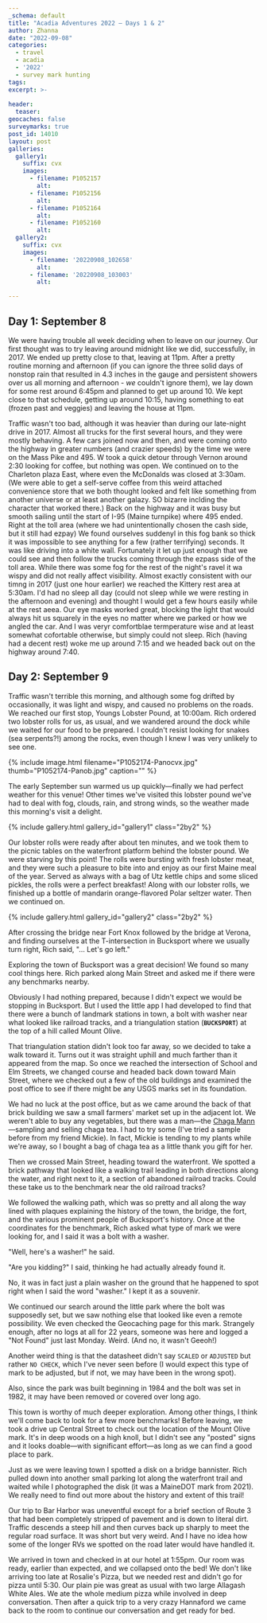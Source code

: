 ```yaml
---
_schema: default
title: "Acadia Adventures 2022 – Days 1 & 2"
author: Zhanna
date: "2022-09-08"
categories: 
  - travel
  - acadia
  - '2022'
  - survey mark hunting
tags:
excerpt: >-
  
header:
  teaser:
geocaches: false
surveymarks: true
post_id: 14010
layout: post
galleries:
  gallery1:
    suffix: cvx
    images:
      - filename: P1052157
        alt:
      - filename: P1052156
        alt:
      - filename: P1052164
        alt:
      - filename: P1052160
        alt: 
  gallery2:
    suffix: cvx
    images:
      - filename: '20220908_102658'
        alt:
      - filename: '20220908_103003'
        alt:

---
```


## Day 1: September 8

We were having trouble all week deciding when to leave on our journey. Our first thought was to try leaving around midnight like we did, successfully, in 2017. We ended up pretty close to that, leaving at 11pm. After a pretty routine morning and afternoon (if you can ignore the three solid days of nonstop rain that resulted in 4.3 inches in the gauge and persistent showers over us all morning and afternoon - *we* couldn't ignore them), we lay down for some rest around 6:45pm and planned to get up around 10. We kept close to that schedule, getting up around 10:15, having something to eat (frozen past and veggies) and leaving the house at 11pm. 

Traffic wasn't too bad, although it was heavier than during our late-night drive in 2017. Almost all trucks for the first several hours, and they were mostly behaving. A few cars joined now and then, and were coming onto the highway in greater numbers (and crazier speeds) by the time we were on the Mass Pike and 495. W took a quick detour through Vernon around 2:30 looking for coffee, but nothing was open. We continued on to the Charleton plaza East, where even the McDonalds was closed at 3:30am. (We were able to get a self-serve coffee from this weird attached convenience store that we both thought looked and felt like something from another universe or at least another galazy. SO bizarre inclding the character that worked there.) Back on the highway and it was busy but smooth sailing until the start of I-95 (Maine turnpike) where 495 ended. Right at the toll area (where we had unintentionally chosen the cash side, but it still had ezpay) We found ourselves suddenyl in this fog bank so thick it was impossible to see anything for a few (rather terrifying) seconds. It was like driving into a white wall. Fortunately it let up just enough that we could see and then follow the trucks coming through the ezpass side of the toll area. While there was some fog for the rest of the night's ravel it wa wispy and did not really affect visibility. Almost exactly consistent with our timng in 2017 (just one hour earlier) we reached the Kittery rest area at 5:30am. I'd had no sleep all day (could not sleep while we were resting in the afternoon and evening) and thought I would get a few hours easily while at the rest aeea. Our eye masks worked great, blocking the light that would always hit us squarely in the eyes no matter where we parked or how we angled the car. And I was veryr comfortblae termperature wise and at least somewhat cofortable otherwise, but simply could not sleep. Rich (having had a decent rest) woke me up around 7:15 and we headed back out on the highway around 7:40. 

## Day 2: September 9

Traffic wasn't terrible this morning, and although some fog drifted by occasionally, it was light and wispy, and caused no problems on the roads. We reached our first stop, Youngs Lobster Pound, at 10:00am. Rich ordered two lobster rolls for us, as usual, and we wandered around the dock while we waited for our food to be prepared. I couldn't resist looking for snakes (sea serpents?!) among the rocks, even though I knew I was very unlikely to see one.

{% include image.html filename="P1052174-Panocvx.jpg" thumb="P1052174-Panob.jpg" caption="" %}

The early September sun warmed us up quickly—finally we had perfect weather for this venue! Other times we've visited this lobster pound we've had to deal with fog, clouds, rain, and strong winds, so the weather made this morning's visit a delight.

{% include gallery.html gallery_id="gallery1" class="2by2" %}

Our lobster rolls were ready after about ten minutes, and we took them to the picnic tables on the waterfront platform behind the lobster pound. We were starving by this point! The rolls were bursting with fresh lobster meat, and they were such a pleasure to bite into and enjoy as our first Maine meal of the year.  Served as always with a bag of Utz kettle chips and some sliced pickles, the rolls were a perfect breakfast! Along with our lobster rolls, we finished up a bottle of mandarin orange-flavored Polar seltzer water. Then we continued on.

{% include gallery.html gallery_id="gallery2" class="2by2" %}

After crossing the bridge near Fort Knox followed by the bridge at Verona, and finding ourselves at the T-intersection in Bucksport where we usually turn right, Rich said, "... Let's go left." 

Exploring the town of Bucksport was a great decision! We found so many cool things here. Rich parked along Main Street and asked me if there were any benchmarks nearby. 

Obviously I had nothing prepared, because I didn't expect we would be stopping in Bucksport. But I used the little app I had developed to find that there were a bunch of landmark stations in town, a bolt with washer near what looked like railroad tracks, and a triangulation station (**`BUCKSPORT`**) at the top of a hill called Mount Olive. 

That triangulation station didn't look too far away, so we decided to take a walk toward it. Turns out it was straight uphill and much farther than it appeared from the map. So once we reached the intersection of School and Elm Streets, we changed course and headed back down toward Main Street, where we checked out a few of the old buildings and examined the post office to see if there might be any USGS marks set in its foundation. 

We had no luck at the post office, but as we came around the back of that brick building we saw a small farmers' market set up in the adjacent lot. We weren't able to buy any vegetables, but there was a man—the [Chaga Mann](https://www.chagamann.com/)—sampling and selling chaga tea. I had to try some (I've tried a sample before from my friend Mickie). In fact, Mickie is tending to my plants while we're away, so I bought a bag of chaga tea as a little thank you gift for her.

Then we crossed Main Street, heading toward the waterfront. We spotted a brick pathway that looked like a walking trail leading in both directions along the water, and right next to it, a section of abandoned railroad tracks. Could these take us to the benchmark near the old railroad tracks? 

We followed the walking path, which was so pretty and all along the way lined with plaques explaining the history of the town, the bridge, the fort, and the various prominent people of Bucksport's history. Once at the coordinates for the benchmark, Rich asked what type of mark we were looking for, and I said it was a bolt with a washer. 

"Well, here's a washer!" he said. 

"Are you kidding?" I said, thinking he had actually already found it. 

No, it was in fact just a plain washer on the ground that he happened to spot right when I said the word "washer." I kept it as a souvenir.

We continued our search around the little park where the bolt was supposedly set, but we saw nothing else that looked like even a remote possibility. We even checked the Geocaching page for this mark. Strangely enough, after no logs at all for 22 years, someone was here and logged a "Not Found" just last Monday. Weird. (And no, it wasn't Geeoh!) 

Another weird thing is that the datasheet didn't say `SCALED` or `ADJUSTED` but rather `NO CHECK`, which I've never seen before (I would expect this type of mark to be adjusted, but if not, we may have been in the wrong spot). 

Also, since the park was built beginning in 1984 and the bolt was set in 1982, it may have been removed or covered over long ago.

This town is worthy of much deeper exploration. Among other things, I think we'll come back to look for a few more benchmarks! Before leaving, we took a drive up Central Street to check out the location of the Mount Olive mark. It's in deep woods on a high knoll, but I didn't see any "posted" signs and it looks doable—with significant effort—as long as we can find a good place to park. 

Just as we were leaving town I spotted a disk on a bridge bannister. Rich pulled down into another small parking lot along the waterfront trail and waited while I photographed the disk (it was a MaineDOT mark from 2021). We really need to find out more about the history and extent of this trail!

Our trip to Bar Harbor was uneventful except for a brief section of Route 3 that had been completely stripped of pavement and is down to literal dirt. Traffic descends a steep hill and then curves back up sharply to meet the regular road surface. It was short but very weird. And I have no idea how some of the longer RVs we spotted on the road later would have handled it.

We arrived in town and checked in at our hotel at 1:55pm. Our room was ready, earlier than expected, and we collapsed onto the bed! We don't like arriving too late at Rosalie's Pizza, but we needed rest and didn't go for pizza until 5:30. Our plain pie was great as usual with two large Allagash White Ales. We ate the whole medium pizza while involved in deep conversation. Then after a quick trip to a very crazy Hannaford we came back to the room to continue our conversation and get ready for bed. 